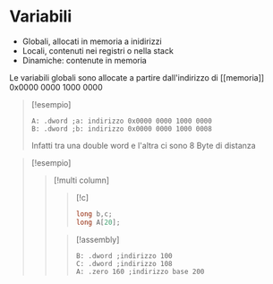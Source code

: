 # Variabili
- Globali, allocati in memoria a inidirizzi 
- Locali, contenuti nei registri o nella stack
- Dinamiche: contenute in memoria


Le variabili globali sono allocate a partire dall'indirizzo di [[memoria]] 0x0000 0000 1000 0000

 >[!esempio]
 >```armasm
 >A: .dword ;a: indirizzo 0x0000 0000 1000 0000
 >B: .dword ;b: indirizzo 0x0000 0000 1000 0008
>```
>Infatti tra una double word e l'altra ci sono 8 Byte di distanza

>[!esempio]
>>[!multi column]
>>>[!c]
>>>```c
>>>long b,c;
>>>long A[20];
>>>```
>>
>>>[!assembly]
>>>```armasm
>>>B: .dword ;indirizzo 100
>>>C: .dword ;indirizzo 108
>>>A: .zero 160 ;indirizzo base 200
>>>```
